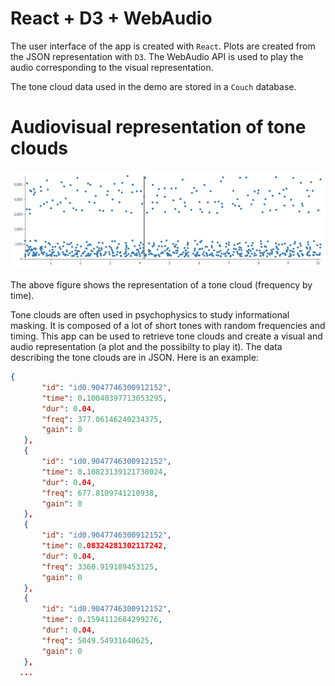 # React + D3 + WebAudio

The user interface of the app is created with `React`. Plots are created from the JSON representation with `D3`. The WebAudio API is used to play the audio corresponding to the visual representation.

The tone cloud data used in the demo are stored in a `Couch` database.

# Audiovisual representation of tone clouds

![demo](images/demo.png)

The above figure shows the representation of a tone cloud (frequency by time).

Tone clouds are often used in psychophysics to study informational masking. It is composed of a lot of short tones with random frequencies and timing. This app can be used to retrieve tone clouds and create a visual and audio representation (a plot and the possibilty to play it). The data describing the tone clouds are in JSON. Here is an example:

```json
{
       "id": "id0.9047746300912152",
       "time": 0.10040397713053295,
       "dur": 0.04,
       "freq": 377.06146240234375,
       "gain": 0
   },
   {
       "id": "id0.9047746300912152",
       "time": 0.10823139121738024,
       "dur": 0.04,
       "freq": 677.8109741210938,
       "gain": 0
   },
   {
       "id": "id0.9047746300912152",
       "time": 0.08324281302117242,
       "dur": 0.04,
       "freq": 3360.919189453125,
       "gain": 0
   },
   {
       "id": "id0.9047746300912152",
       "time": 0.1594112684299276,
       "dur": 0.04,
       "freq": 5049.54931640625,
       "gain": 0
   },
  ...
```
